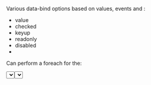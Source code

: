 Various data-bind options based on values, events and :
* value
* checked
* keyup
* readonly
* disabled
* 

Can perform a foreach for the:

  <select data-bind="value: {$value}; foreach: {$collection}; {$disabledBinding}">
  
or...

  <select data-bind="value: selected; foreach: categories">
    <option data-bind="attr: {value: id()}; text: name(); selected: isSelected()" selected="selected">
    </option>
  </select>
  
